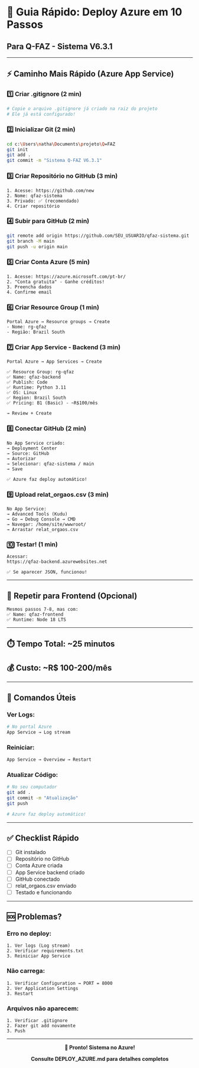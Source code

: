 # 🚀 Guia Rápido: Deploy Azure em 10 Passos

## Para Q-FAZ - Sistema V6.3.1

---

## ⚡ Caminho Mais Rápido (Azure App Service)

### 1️⃣ **Criar .gitignore** (2 min)
```bash
# Copie o arquivo .gitignore já criado na raiz do projeto
# Ele já está configurado!
```

### 2️⃣ **Inicializar Git** (2 min)
```bash
cd c:\Users\natha\Documents\projeto\Q=FAZ
git init
git add .
git commit -m "Sistema Q-FAZ V6.3.1"
```

### 3️⃣ **Criar Repositório no GitHub** (3 min)
```
1. Acesse: https://github.com/new
2. Nome: qfaz-sistema
3. Privado: ✅ (recomendado)
4. Criar repositório
```

### 4️⃣ **Subir para GitHub** (2 min)
```bash
git remote add origin https://github.com/SEU_USUARIO/qfaz-sistema.git
git branch -M main
git push -u origin main
```

### 5️⃣ **Criar Conta Azure** (5 min)
```
1. Acesse: https://azure.microsoft.com/pt-br/
2. "Conta gratuita" - Ganhe créditos!
3. Preencha dados
4. Confirme email
```

### 6️⃣ **Criar Resource Group** (1 min)
```
Portal Azure → Resource groups → Create
- Nome: rg-qfaz
- Região: Brazil South
```

### 7️⃣ **Criar App Service - Backend** (3 min)
```
Portal Azure → App Services → Create

✅ Resource Group: rg-qfaz
✅ Name: qfaz-backend
✅ Publish: Code
✅ Runtime: Python 3.11
✅ OS: Linux
✅ Region: Brazil South
✅ Pricing: B1 (Basic) - ~R$100/mês

→ Review + Create
```

### 8️⃣ **Conectar GitHub** (2 min)
```
No App Service criado:
→ Deployment Center
→ Source: GitHub
→ Autorizar
→ Selecionar: qfaz-sistema / main
→ Save

✅ Azure faz deploy automático!
```

### 9️⃣ **Upload relat_orgaos.csv** (3 min)
```
No App Service:
→ Advanced Tools (Kudu)
→ Go → Debug Console → CMD
→ Navegar: /home/site/wwwroot/
→ Arrastar relat_orgaos.csv
```

### 🔟 **Testar!** (1 min)
```
Acessar:
https://qfaz-backend.azurewebsites.net

✅ Se aparecer JSON, funcionou!
```

---

## 🎯 Repetir para Frontend (Opcional)

```
Mesmos passos 7-8, mas com:
✅ Name: qfaz-frontend
✅ Runtime: Node 18 LTS
```

---

## ⏱️ Tempo Total: ~25 minutos

## 💰 Custo: ~R$ 100-200/mês

---

## 📝 Comandos Úteis

### Ver Logs:
```bash
# No portal Azure
App Service → Log stream
```

### Reiniciar:
```bash
App Service → Overview → Restart
```

### Atualizar Código:
```bash
# No seu computador
git add .
git commit -m "Atualização"
git push

# Azure faz deploy automático!
```

---

## ✅ Checklist Rápido

- [ ] Git instalado
- [ ] Repositório no GitHub
- [ ] Conta Azure criada
- [ ] App Service backend criado
- [ ] GitHub conectado
- [ ] relat_orgaos.csv enviado
- [ ] Testado e funcionando

---

## 🆘 Problemas?

### Erro no deploy:
```
1. Ver logs (Log stream)
2. Verificar requirements.txt
3. Reiniciar App Service
```

### Não carrega:
```
1. Verificar Configuration → PORT = 8000
2. Ver Application Settings
3. Restart
```

### Arquivos não aparecem:
```
1. Verificar .gitignore
2. Fazer git add novamente
3. Push
```

---

<div align="center">

**🚀 Pronto! Sistema no Azure!**

**Consulte DEPLOY_AZURE.md para detalhes completos**

</div>

